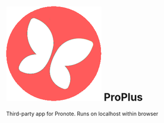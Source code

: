 ![Logo](static/img/logo.png)
ProPlus 
======

Third-party app for Pronote. Runs on localhost within browser
